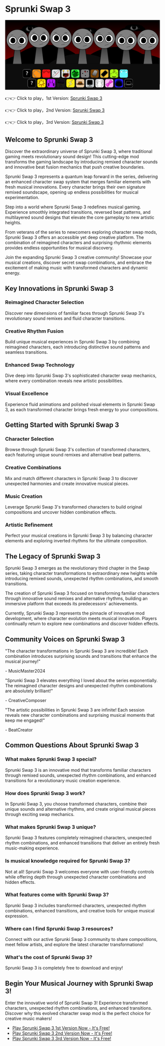 # Sprunki Swap 3

![Sprunki Swap 3](https://raw.githubusercontent.com/sprunkiscrunkly/sprunki-swap-3/refs/heads/main/sprunki-swap-3.png "Sprunki Swap 3")

👉👉 Click to play，1st Version: [Sprunki Swap 3](https://sprunksters.com/sprunki-swap-3/ "Sprunki Swap 3")

👉👉 Click to play，2nd Version: [Sprunki Swap 3](https://sprunkiscrunkly.com/sprunki-swap-3/ "Sprunki Swap 3")

👉👉 Click to play，3rd Version: [Sprunki Swap 3](https://sprunkipyramixed.com/sprunki-swap-3/ "Sprunki Swap 3")

## Welcome to Sprunki Swap 3

Discover the extraordinary universe of Sprunki Swap 3, where traditional gaming meets revolutionary sound design! This cutting-edge mod transforms the gaming landscape by introducing remixed character sounds and innovative beat fusion mechanics that push creative boundaries.

Sprunki Swap 3 represents a quantum leap forward in the series, delivering an enhanced character swap system that merges familiar elements with fresh musical innovations. Every character brings their own signature remixed soundscape, opening up endless possibilities for musical experimentation.

Step into a world where Sprunki Swap 3 redefines musical gaming. Experience smoothly integrated transitions, reversed beat patterns, and multilayered sound designs that elevate the core gameplay to new artistic heights.

From veterans of the series to newcomers exploring character swap mods, Sprunki Swap 3 offers an accessible yet deep creative platform. The combination of reimagined characters and surprising rhythmic elements provides endless opportunities for musical discovery.

Join the expanding Sprunki Swap 3 creative community! Showcase your musical creations, discover secret swap combinations, and embrace the excitement of making music with transformed characters and dynamic energy.

## Key Innovations in Sprunki Swap 3

### Reimagined Character Selection

Discover new dimensions of familiar faces through Sprunki Swap 3's revolutionary sound remixes and fluid character transitions.

### Creative Rhythm Fusion

Build unique musical experiences in Sprunki Swap 3 by combining reimagined characters, each introducing distinctive sound patterns and seamless transitions.

### Enhanced Swap Technology

Dive deep into Sprunki Swap 3's sophisticated character swap mechanics, where every combination reveals new artistic possibilities.

### Visual Excellence

Experience fluid animations and polished visual elements in Sprunki Swap 3, as each transformed character brings fresh energy to your compositions.

## Getting Started with Sprunki Swap 3

### Character Selection

Browse through Sprunki Swap 3's collection of transformed characters, each featuring unique sound remixes and alternative beat patterns.

### Creative Combinations

Mix and match different characters in Sprunki Swap 3 to discover unexpected harmonies and create innovative musical pieces.

### Music Creation

Leverage Sprunki Swap 3's transformed characters to build original compositions and uncover hidden combination effects.

### Artistic Refinement

Perfect your musical creations in Sprunki Swap 3 by balancing character elements and exploring inverted rhythms for the ultimate composition.

## The Legacy of Sprunki Swap 3

Sprunki Swap 3 emerges as the revolutionary third chapter in the Swap series, taking character transformations to extraordinary new heights while introducing remixed sounds, unexpected rhythm combinations, and smooth transitions.

The creation of Sprunki Swap 3 focused on transforming familiar characters through innovative sound remixes and alternative rhythms, building an immersive platform that exceeds its predecessors' achievements.

Currently, Sprunki Swap 3 represents the pinnacle of innovative mod development, where character evolution meets musical innovation. Players continually return to explore new combinations and discover hidden effects.

## Community Voices on Sprunki Swap 3

"The character transformations in Sprunki Swap 3 are incredible! Each combination introduces surprising sounds and transitions that enhance the musical journey!"

\- MusicMaster2024

"Sprunki Swap 3 elevates everything I loved about the series exponentially. The reimagined character designs and unexpected rhythm combinations are absolutely brilliant!"

\- CreativeComposer

"The artistic possibilities in Sprunki Swap 3 are infinite! Each session reveals new character combinations and surprising musical moments that keep me engaged!"

\- BeatCreator

## Common Questions About Sprunki Swap 3

### What makes Sprunki Swap 3 special?

Sprunki Swap 3 is an innovative mod that transforms familiar characters through remixed sounds, unexpected rhythm combinations, and enhanced transitions for a revolutionary music creation experience.

### How does Sprunki Swap 3 work?

In Sprunki Swap 3, you choose transformed characters, combine their unique sounds and alternative rhythms, and create original musical pieces through exciting swap mechanics.

### What makes Sprunki Swap 3 unique?

Sprunki Swap 3 features completely reimagined characters, unexpected rhythm combinations, and enhanced transitions that deliver an entirely fresh music-making experience.

### Is musical knowledge required for Sprunki Swap 3?

Not at all! Sprunki Swap 3 welcomes everyone with user-friendly controls while offering depth through unexpected character combinations and hidden effects.

### What features come with Sprunki Swap 3?

Sprunki Swap 3 includes transformed characters, unexpected rhythm combinations, enhanced transitions, and creative tools for unique musical expression.

### Where can I find Sprunki Swap 3 resources?

Connect with our active Sprunki Swap 3 community to share compositions, meet fellow artists, and explore the latest character transformations!

### What's the cost of Sprunki Swap 3?

Sprunki Swap 3 is completely free to download and enjoy!

## Begin Your Musical Journey with Sprunki Swap 3!

Enter the innovative world of Sprunki Swap 3! Experience transformed characters, unexpected rhythm combinations, and enhanced transitions. Discover why this evolved character swap mod is the perfect choice for creative music makers!

- [Play Sprunki Swap 3 1st Version Now - It's Free!](https://sprunksters.com/sprunki-swap-3/)
- [Play Sprunki Swap 3 2nd Version Now - It's Free!](https://sprunkiscrunkly.com/sprunki-swap-3/)
- [Play Sprunki Swap 3 3rd Version Now - It's Free!](https://sprunkipyramixed.com/sprunki-swap-3/)
